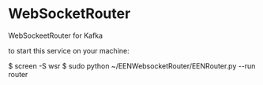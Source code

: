 # WebSocketRouter
WebSockeetRouter for Kafka

to start this service on your machine: 

$ screen -S wsr
$ sudo python ~/EENWebsocketRouter/EENRouter.py --run router

